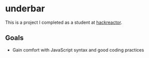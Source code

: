 # underbar
This is a project I completed as a student at [hackreactor](http://hackreactor.com).

## Goals
- Gain comfort with JavaScript syntax and good coding practices
